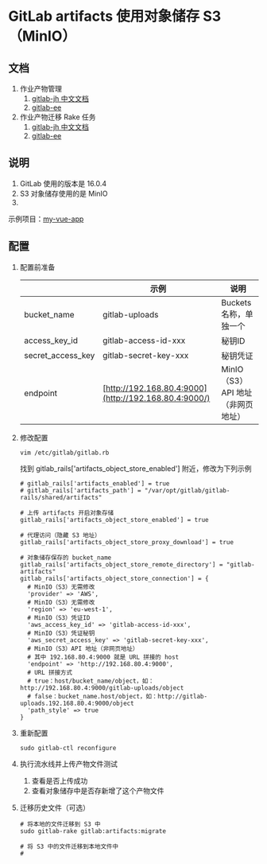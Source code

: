 # GitLab artifacts 使用对象储存 S3（MinIO）

## 文档

1. 作业产物管理
    1. [gitlab-jh 中文文档](https://docs.gitlab.cn/jh/administration/job_artifacts.html)
    2. [gitlab-ee](https://docs.gitlab.com/ee/administration/job_artifacts.html)
2. 作业产物迁移 Rake 任务
    1. [gitlab-jh 中文文档](https://docs.gitlab.cn/jh/administration/job_artifacts.html#%E8%BF%81%E7%A7%BB%E5%88%B0%E5%AF%B9%E8%B1%A1%E5%AD%98%E5%82%A8)
    2. [gitlab-ee](https://docs.gitlab.com/ee/administration/job_artifacts.html#migrating-to-object-storage)

## 说明

1. GitLab 使用的版本是 16.0.4
2. S3 对象储存使用的是 MinIO
3.

示例项目：[my-vue-app](https://jihulab.com/xuxiaowei-com-cn/my-vue-app)

## 配置

1. 配置前准备

   |                   | 示例                                                    | 说明                     |
   |-------------------|-------------------------------------------------------|------------------------|
   | bucket_name       | gitlab-uploads                                        | Buckets 名称，单独一个        |
   | access_key_id     | gitlab-access-id-xxx                                  | 秘钥ID                   |
   | secret_access_key | gitlab-secret-key-xxx                                 | 秘钥凭证                   |
   | endpoint          | [http://192.168.80.4:9000](http://192.168.80.4:9000/) | MinIO（S3）API 地址（非网页地址） |

2. 修改配置

   ```shell
   vim /etc/gitlab/gitlab.rb
   ```

   找到 gitlab_rails['artifacts_object_store_enabled'] 附近，修改为下列示例

   ```shell
   # gitlab_rails['artifacts_enabled'] = true
   # gitlab_rails['artifacts_path'] = "/var/opt/gitlab/gitlab-rails/shared/artifacts"
   
   # 上传 artifacts 开启对象存储
   gitlab_rails['artifacts_object_store_enabled'] = true
   
   # 代理访问（隐藏 S3 地址）
   gitlab_rails['artifacts_object_store_proxy_download'] = true
   
   # 对象储存保存的 bucket_name
   gitlab_rails['artifacts_object_store_remote_directory'] = "gitlab-artifacts"
   gitlab_rails['artifacts_object_store_connection'] = {
     # MinIO（S3）无需修改
     'provider' => 'AWS',
     # MinIO（S3）无需修改
     'region' => 'eu-west-1',
     # MinIO（S3）凭证ID
     'aws_access_key_id' => 'gitlab-access-id-xxx',
     # MinIO（S3）凭证秘钥
     'aws_secret_access_key' => 'gitlab-secret-key-xxx',
     # MinIO（S3）API 地址（非网页地址）
     # 其中 192.168.80.4:9000 就是 URL 拼接的 host
     'endpoint' => 'http://192.168.80.4:9000',
     # URL 拼接方式
     # true：host/bucket_name/object，如：http://192.168.80.4:9000/gitlab-uploads/object
     # false：bucket_name.host/object，如：http://gitlab-uploads.192.168.80.4:9000/object
     'path_style' => true
   }
   ```

3. 重新配置

   ```shell
   sudo gitlab-ctl reconfigure
   ```

4. 执行流水线并上传产物文件测试
    1. 查看是否上传成功
    2. 查看对象储存中是否存新增了这个产物文件
5. 迁移历史文件（可选）

   ```shell
   # 将本地的文件迁移到 S3 中
   sudo gitlab-rake gitlab:artifacts:migrate
   
   # 将 S3 中的文件迁移到本地文件中
   # 
   ```
